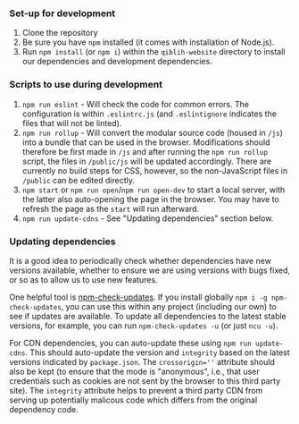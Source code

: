### Set-up for development

1. Clone the repository
1. Be sure you have `npm` installed (it comes with installation of Node.js).
1. Run `npm install` (or `npm i`) within the `qiblih-website` directory to
    install our dependencies and development dependencies.

### Scripts to use during development

1. `npm run eslint` - Will check the code for common errors. The configuration
    is within `.eslintrc.js` (and `.eslintignore` indicates the files that will
    not be linted).
1. `npm run rollup` - Will convert the modular source code (housed in `/js`)
    into a bundle that can be used in the browser. Modifications should
    therefore be first made in `/js` and after running the `npm run rollup`
    script, the files in `/public/js` will be updated accordingly. There are
    currently no build steps for CSS, however, so the non-JavaScript files in
    `/public` can be edited directly.
1. `npm start` or `npm run open`/`npm run open-dev` to start a local server,
    with the latter also auto-opening the page in the browser. You may have
    to refresh the page as the `start` will run afterward.
1. `npm run update-cdns` - See "Updating dependencies" section below.

### Updating dependencies

It is a good idea to periodically check whether dependencies have new versions
available, whether to ensure we are using versions with bugs fixed, or so as
to allow us to use new features.

One helpful tool is
[npm-check-updates](https://www.npmjs.com/package/npm-check-updates).
If you install globally `npm i -g npm-check-updates`, you can use this within
any project (including our own) to see if updates are available. To update
all dependencies to the latest stable versions, for example, you can run
`npm-check-updates -u` (or just `ncu -u`).

For CDN dependencies, you can auto-update these using `npm run update-cdns`.
This should auto-update the version and `integrity` based on the latest
versions indicated by `package.json`. The `crossorigin=''` attribute should
also be kept (to ensure that the mode is "anonymous", i.e., that user
credentials such as cookies are not sent by the browser to this third party
site). The `integrity` attribute helps to prevent a third party CDN from
serving up potentially malicous code which differs from the original
dependency code.
